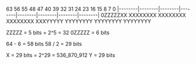 63      56 55    48 47    40 39    32 31    24 23    16 15     8 7      0
 |--------|--------|--------|--------|--------|--------|--------|--------|
  0ZZZZZXX XXXXXXXX XXXXXXXX XXXXXXXX XXXYYYYY YYYYYYYY YYYYYYYY YYYYYYYY

ZZZZZ = 5 bits = 2^5 = 32
0ZZZZZ = 6 bits

64 - 6 = 58 bits
58 / 2 = 29 bits

X = 29 bits = 2^29 = 536_870_912
Y = 29 bits 